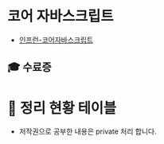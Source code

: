 
# 코어 자바스크립트

- [인프런-코어자바스크립트](https://www.inflearn.com/course/%ED%95%B5%EC%8B%AC%EA%B0%9C%EB%85%90-javascript-flow/dashboard)
## 🎓 수료증


# 📆 정리 현황 테이블

- 저작권으로 공부한 내용은 private 처리 합니다.

